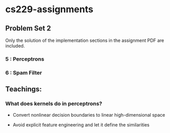 # cs229-assignments

## Problem Set 2

Only the solution of the implementation sections in the assignment PDF are included.

### 5 : Perceptrons

### 6 : Spam Filter


## Teachings:

### What does kernels do in perceptrons?

- Convert nonlinear decision boundaries to linear high-dimensional space

- Avoid explicit feature engineering and let it define the similarities